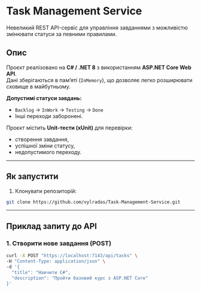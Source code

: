 # Task Management Service

Невеликий REST API-сервіс для управління завданнями з можливістю змінювати статуси за певними правилами.

## Опис

Проєкт реалізовано на **C# / .NET 8** з використанням **ASP.NET Core Web API**.  
Дані зберігаються в пам’яті (`InMemory`), що дозволяє легко розширювати сховище в майбутньому.  

**Допустимі статуси завдань:**  
- `Backlog` → `InWork` → `Testing` → `Done`  
- Інші переходи заборонені.

Проєкт містить **Unit-тести (xUnit)** для перевірки:
- створення завдання,  
- успішної зміни статусу,  
- недопустимого переходу.

---

## Як запустити

1. Клонувати репозиторій:
```bash
git clone https://github.com/vylradas/Task-Management-Service.git
```

---
## Приклад запиту до API

### 1. Створити нове завдання (POST)

```bash
curl -X POST "https://localhost:7143/api/tasks" \
-H "Content-Type: application/json" \
-d '{
  "title": "Навчити C#",
  "description": "Пройти базовий курс з ASP.NET Core"
}'
```


